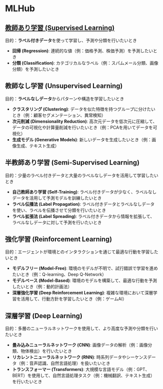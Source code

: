# MLHub

## [教師あり学習 (Supervised Learning)](https://github.com/kodaimura/AIHub/blob/main/docs/Supervised/README.md)
目的：**ラベル付きデータ**を使って学習し、予測や分類を行いたいとき
- **回帰 (Regression)**: 連続的な値（例：価格予測、株価予測）を予測したいとき
- **分類 (Classification)**: カテゴリカルなラベル（例：スパムメール分類、画像分類）を予測したいとき

## 教師なし学習 (Unsupervised Learning)
目的：**ラベルなしデータ**からパターンや構造を学習したいとき
- **クラスタリング (Clustering)**: データを似た特徴を持つグループに分けたいとき（例：顧客セグメンテーション、異常検知）
- **次元削減 (Dimensionality Reduction)**: 高次元データを低次元に圧縮して、データの可視化や計算量削減を行いたいとき（例：PCAを用いてデータを可視化）
- **生成モデル (Generative Models)**: 新しいデータを生成したいとき（例：画像生成、テキスト生成）

## 半教師あり学習 (Semi-Supervised Learning)
目的：少量のラベル付きデータと大量のラベルなしデータを活用して学習したいとき
- **自己教師あり学習 (Self-Training)**: ラベル付きデータが少なく、ラベルなしデータを活用して予測モデルを訓練したいとき
- **ラベル伝播法 (Label Propagation)**: ラベル付きデータとラベルなしデータを使い、ラベルを伝播させて分類を行いたいとき
- **ラベル拡張法 (Label Spreading)**: ラベル付きデータから情報を拡張して、ラベルなしデータに対して予測を行いたいとき

## 強化学習 (Reinforcement Learning)
目的：エージェントが環境とのインタラクションを通じて最適な行動を学習したいとき
- **モデルフリー (Model-Free)**: 環境のモデルが不明で、試行錯誤で学習を進めたいとき（例：Q-learning、Deep Q-Network）
- **モデルベース (Model-Based)**: 環境のモデルを構築して、最適な行動を予測したいとき（例：動的計画法）
- **深層強化学習 (Deep Reinforcement Learning)**: 複雑な環境において深層学習を活用して、行動方針を学習したいとき（例：ゲームAI）

## 深層学習 (Deep Learning)
目的：多層のニューラルネットワークを使用して、より高度な予測や分類を行いたいとき
- **畳み込みニューラルネットワーク (CNN)**: 画像データの解析（例：画像分類、物体検出）を行いたいとき
- **リカレントニューラルネットワーク (RNN)**: 時系列データやシーケンスデータ（例：音声認識、自然言語処理）を扱いたいとき
- **トランスフォーマー (Transformers)**: 大規模な言語モデル（例：GPT、BERT）を使用して、自然言語処理タスク（例：機械翻訳、テキスト生成）を行いたいとき
